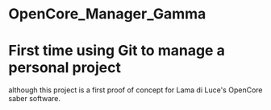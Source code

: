 # OpenCore_Manager_Gamma

# First time using Git to manage a personal project
although this project is a first proof of concept for 
Lama di Luce's OpenCore saber software.
